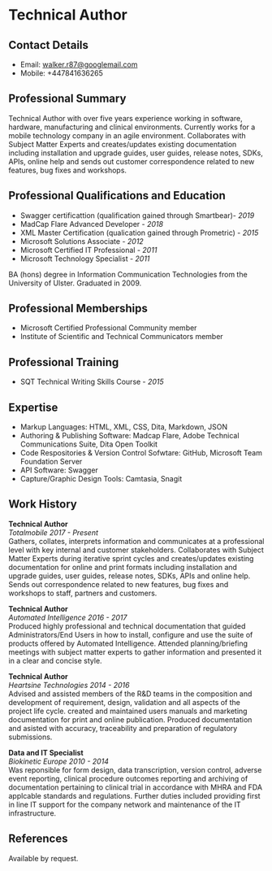 # Technical Author   

## Contact Details
- Email: walker.r87@googlemail.com
- Mobile: +447841636265

## Professional Summary

Technical Author with over five years experience working in software, hardware, manufacturing and clinical environments.  Currently works for a mobile technology company in an agile environment.  Collaborates with Subject Matter Experts and creates/updates existing documentation including installation and upgrade guides, user guides, release notes, SDKs, APIs, online help and sends out customer correspondence related to new features, bug fixes and workshops.

## Professional Qualifications and Education

- Swagger certificattion (qualification gained through Smartbear)- *2019*
- MadCap Flare Advanced Developer - *2018*
- XML Master Certification (qualication gained through Prometric) - *2015*
- Microsoft Solutions Associate - *2012*
- Microsoft Certified IT Professional - *2011*
- Microsoft Technology Specialist - *2011*

BA (hons) degree in Information Communication Technologies from the University of Ulster.  Graduated in 2009.

## Professional Memberships

- Microsoft Certified Professional Community member
- Institute of Scientific and Technical Communicators member

## Professional Training

- SQT Technical Writing Skills Course - *2015*

## Expertise

- Markup Languages: HTML, XML, CSS, Dita, Markdown, JSON
- Authoring & Publishing Software: Madcap Flare, Adobe Technical Communications Suite, Dita Open Toolkit 
- Code Respositories & Version Control Sofwtare: GitHub, Microsoft Team Foundation Server
- API Software: Swagger
- Capture/Graphic Design Tools: Camtasia, Snagit

## Work History

**Technical Author**<br/>
*Totalmobile 2017 - Present*<br/>
Gathers, collates, interprets information and communicates at a professional level with key internal and customer stakeholders.  Collaborates with Subject Matter Experts during iterative sprint cycles and creates/updates existing documentation for online and print formats including installation and upgrade guides, user guides, release notes, SDKs, APIs and online help. Sends out correspondence related to new features, bug fixes and workshops to staff, partners and customers.

**Technical Author**<br/>
*Automated Intelligence 2016 - 2017*<br/>
Produced highly professional and technical documentation that guided Administrators/End Users in how to install, configure and use the suite of products offered by Automated Intelligence.  Attended planning/briefing meetings with subject matter experts to gather information and presented it in a clear and concise style.

**Technical Author**<br/>
*Heartsine Technologies 2014 - 2016*<br/>
Advised and assisted members of the R&D teams in the composition and development of requirement, design, validation and all aspects of the project life cycle.  created and maintained users manuals and marketing documentation for print and online publication.  Produced documentation and asisted with accuracy, traceability and preparation of regulatory submissions.

**Data and IT Specialist**<br/>
*Biokinetic Europe 2010 - 2014*<br/>
Was reponsible for form design, data transcription, version control, adverse event reporting, clinical procedure outcomes reporting and archiving of documentation pertaining to clinical trial in accordance with MHRA and FDA applcable standards and regulations.  Further duties included providing first in line IT support for the company network and maintenance of the IT infrastructure.

## References

Available by request.
